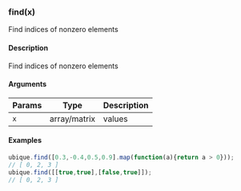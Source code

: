 ### find(x)

Find indices of nonzero elements


#### Description

Find indices of nonzero elements  



#### Arguments

|Params|Type|Description
|---------|----|-----------
|`x` | array/matrix | values


#### Examples

```js
ubique.find([0.3,-0.4,0.5,0.9].map(function(a){return a > 0}));
// [ 0, 2, 3 ]
ubique.find([[true,true],[false,true]]);
// [ 0, 2, 3 ]
```

